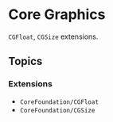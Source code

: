 # Core Graphics

`CGFloat`, `CGSize` extensions.

## Topics

### Extensions

- ``CoreFoundation/CGFloat``
- ``CoreFoundation/CGSize``
